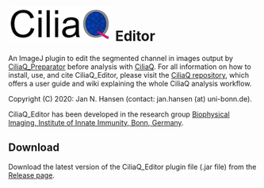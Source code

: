 # ![CiliaQ](https://github.com/hansenjn/CiliaQ/blob/master/Webfiles/20200618%20CiliaQ%20Logo%20Small.png?raw=true) Editor
An ImageJ plugin to edit the segmented channel in images output by [CiliaQ_Preparator](https://github.com/hansenjn/CiliaQ_Preparator) before analysis with [CiliaQ](https://github.com/hansenjn/CiliaQ). For all information on how to install, use, and cite CiliaQ_Editor, please visit the [CiliaQ repository](https://github.com/hansenjn/CiliaQ), which offers a user guide and wiki explaining the whole CiliaQ analysis workflow.

Copyright (C) 2020: Jan N. Hansen (contact: jan.hansen (at) uni-bonn.de).

CiliaQ_Editor has been developed in the research group [Biophysical Imaging, Institute of Innate Immunity, Bonn, Germany](http://www.iii.uni-bonn.de/en/wachten_lab/).

## Download
Download the latest version of the CiliaQ_Editor plugin file (.jar file) from the [Release page](https://github.com/hansenjn/CiliaQ_Editor/releases).
